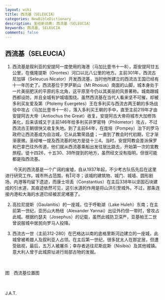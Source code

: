 ```yaml
---
layout: wiki
title: 西流基（SELEUCIA）
categories: NewBibleDictionary
description: 圣经新词典: 西流基（SELEUCIA）
keywords: 西流基, SELEUCIA
comments: false
---
```


## 西流基（SELEUCIA）

1. 西流基是叙利亚的安提阿一度使用的海港（马加比壹书十一8），距安提阿廿五公里，在俄隆提斯（Orontes）河口以北八公里的地方。主前301年，西流古尼加铎（Seleucus Nicator）开发西流基，当时他所建立的西流古王国已经有十一年历史了。西流基位于罗萨斯山（Mt Rhosus）南面的山脚，城本身处于一片美丽肥沃的平原的东北角，这平原至今仍以其美丽的风景著称。城南跟城西都设防，并且全城有护城墙围绕。虽然西流基在当代人看来坚不可摧，却被多利买友爱及第（Ptolemy Euergetes）王在多利买与西流古两王朝的多场战役中攻占（马加比壹书十一8），落入多利买王朝的手中，直至主前219年才由安提阿古大帝（Antiochus the Great）收复。安提阿古大帝将城市大加修饰美化，后来该城又于主前146年给多利买非罗密特（Philometor）攻占，不过西流古王朝很快又收复失地。到了主前64年，在庞培（Pompey）治下的罗马政府让西流基成为自治城，它从此繁荣昌盛；一直到了教会时代初期，它才渐渐衰微。圣经唯一提及西流基的地方是徒十三4。当时，安提阿教会差派保罗和巴拿巴往外传道，他们就从西流基乘船出发往居比路去，开始第一次的宣教旅程。徒十四26，十五30、39所提到的地方，虽然经文没有指明，但很可能都是指西流基。

　　今天的西流基是一个广阔的废墟，自从1937年起，不少考古队伍先后在这里进行研究工作。城市所占范围，有可寻；该城的建筑物、城门、城墙、圆形剧场、内港等均留下遗迹，而康士坦丢（Constantius）在主后338年以坚固石块建成的引水道，其痕迹依然可见，这引水道的作用是将山洪引至城外。不过，那条连接内港和大海的水道已经被淤泥堵塞了。

2. 高拉尼提斯（Gaulanitis）的一座城，位于呼勒湖（Lake Huleh）东南；在主前第一世纪，亚历山大杨纽（Alexander Yannai）出征外约但一带时，曾攻占此城。根据约瑟夫（Josephus）的记载，虽然此城防卫深严，亚基帕王二世曾说服城中居民向罗马人投降。

3. 西流古一世（主前312-280）在巴格达以南的底格里斯河边建立的一座城，此城曾被希腊人及叙利亚人占领。在主后第一世纪，很多犹太人在那定居，但遭受敌视，最后，五万人被屠杀；幸存者逃往尼斯庇斯（Nisibis）及其他城镇。意大利人曾于此城原址进行局部古物的发掘。

　









图　西流基位置图

　

J.A.T.








